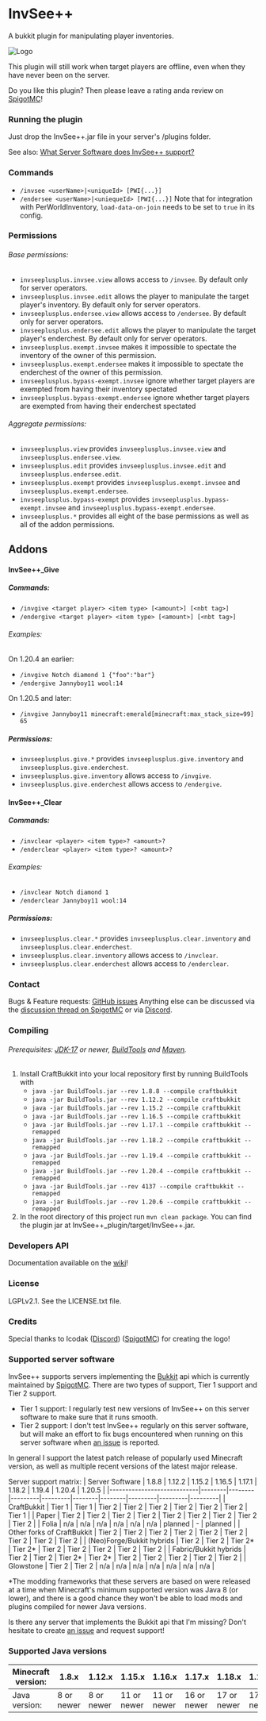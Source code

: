 # InvSee++

A bukkit plugin for manipulating player inventories.

![Logo](https://github.com/Jannyboy11/InvSee-plus-plus/blob/master/img/invsee6.png?raw=true)

This plugin will still work when target players are offline, even when they have never been on the server.

Do you like this plugin? Then please leave a rating anda review on [SpigotMC](https://www.spigotmc.org/resources/invsee.82342/)!

### Running the plugin

Just drop the InvSee++.jar file in your server's /plugins folder.

See also: [What Server Software does InvSee++ support?](#supported-server-software)

### Commands
- `/invsee <userName>|<uniqueId> [PWI{...}]`
- `/endersee <userName>|<uniequeId> [PWI{...}]`
Note that for integration with PerWorldInventory, `load-data-on-join` needs to be set to `true` in its config.

### Permissions

###### Base permissions:
- `invseeplusplus.invsee.view` allows access to `/invsee`. By default only for server operators.
- `invseeplusplus.invsee.edit` allows the player to manipulate the target player's inventory. By default only for server operators.
- `invseeplusplus.endersee.view` allows access to `/endersee`. By default only for server operators.
- `invseeplusplus.endersee.edit` allows the player to manipulate the target player's enderchest. By default only for server operators.
- `invseeplusplus.exempt.invsee` makes it impossible to spectate the inventory of the owner of this permission.
- `invseeplusplus.exempt.endersee` makes it impossible to spectate the enderchest of the owner of this permission.
- `invseeplusplus.bypass-exempt.invsee` ignore whether target players are exempted from having their inventory spectated
- `invseeplusplus.bypass-exempt.endersee` ignore whether target players are exempted from having their enderchest spectated

###### Aggregate permissions:
- `invseeplusplus.view` provides `invseeplusplus.invsee.view` and `invseeplusplus.endersee.view`.
- `invseeplusplus.edit` provides `invseeplusplus.invsee.edit` and `invseeplusplus.endersee.edit`.
- `invseeplusplus.exempt` provides `invseeplusplus.exempt.invsee` and `invseeplusplus.exempt.endersee`.
- `invseeplusplus.bypass-exempt` provides `invseeplusplus.bypass-exempt.invsee` and `invseeplusplus.bypass-exempt.endersee`.
- `invseeplusplus.*` provides all eight of the base permissions as well as all of the addon permissions.

## Addons

#### InvSee++_Give
##### Commands:
- `/invgive <target player> <item type> [<amount>] [<nbt tag>]`
- `/endergive <target player> <item type> [<amount>] [<nbt tag>]`
###### Examples:
On 1.20.4 an earlier:
- `/invgive Notch diamond 1 {"foo":"bar"}`
- `/endergive Jannyboy11 wool:14`

On 1.20.5 and later:
- `/invgive Jannyboy11 minecraft:emerald[minecraft:max_stack_size=99] 65`
##### Permissions:
- `invseeplusplus.give.*` provides `invseeplusplus.give.inventory` and `invseeplusplus.give.enderchest`.
- `invseeplusplus.give.inventory` allows access to `/invgive`.
- `invseeplusplus.give.enderchest` allows access to `/endergive`.


#### InvSee++_Clear
##### Commands:
- `/invclear <player> <item type>? <amount>?`
- `/enderclear <player> <item type>? <amount>?`
###### Examples:
- `/invclear Notch diamond 1`
- `/enderclear Jannyboy11 wool:14`
##### Permissions:
- `invseeplusplus.clear.*` provides `invseeplusplus.clear.inventory` and `invseeplusplus.clear.enderchest`.
- `invseeplusplus.clear.inventory` allows access to `/invclear`.
- `invseeplusplus.clear.enderchest` allows access to `/enderclear`.

### Contact

Bugs & Feature requests: [GitHub issues](https://github.com/Jannyboy11/InvSee-plus-plus/issues)
Anything else can be discussed via the [discussion thread on SpigotMC](https://www.spigotmc.org/threads/invsee.456148/) or via
[Discord](https://discord.gg/Z8WCDHHcdJ).

### Compiling

###### Prerequisites: [JDK-17](https://jdk.java.net/) or newer, [BuildTools](https://www.spigotmc.org/wiki/buildtools/) and [Maven](https://maven.apache.org).

1. Install CraftBukkit into your local repository first by running BuildTools with
    - `java -jar BuildTools.jar --rev 1.8.8 --compile craftbukkit`
    - `java -jar BuildTools.jar --rev 1.12.2 --compile craftbukkit`
    - `java -jar BuildTools.jar --rev 1.15.2 --compile craftbukkit`
    - `java -jar BuildTools.jar --rev 1.16.5 --compile craftbukkit`
    - `java -jar BuildTools.jar --rev 1.17.1 --compile craftbukkit --remapped`
    - `java -jar BuildTools.jar --rev 1.18.2 --compile craftbukkit --remapped`
    - `java -jar BuildTools.jar --rev 1.19.4 --compile craftbukkit --remapped`
    - `java -jar BuildTools.jar --rev 1.20.4 --compile craftbukkit --remapped`
    - `java -jar BuildTools.jar --rev 4137 --compile craftbukkit --remapped`
    - `java -jar BuildTools.jar --rev 1.20.6 --compile craftbukkit --remapped`
2. In the root directory of this project run `mvn clean package`.
You can find the plugin jar at InvSee++_plugin/target/InvSee++.jar.

### Developers API
Documentation available on the [wiki](https://github.com/Jannyboy11/InvSee-plus-plus/wiki)!

### License
LGPLv2.1. See the LICENSE.txt file.

### Credits
Special thanks to Icodak ([Discord](https://discordapp.com/users/345308025331908619)) ([SpigotMC](https://www.spigotmc.org/members/icodak.473813/)) for creating the logo!

### Supported server software

InvSee++ supports servers implementing the [Bukkit](https://dev.bukkit.org) api which is currently maintained by [SpigotMC](https://spigotmc.org).
There are two types of support, Tier 1 support and Tier 2 support.
- Tier 1 support: I regularly test new versions of InvSee++ on this server software to make sure that it runs smooth.
- Tier 2 support: I don't test InvSee++ regularly on this server software, but will make an effort to fix bugs encountered when running on this server software when [an issue](https://github.com/Jannyboy11/InvSee-plus-plus/issues) is reported.

In general I support the latest patch release of popularly used Minecraft version, as well as multiple recent versions of the latest major release.

Server support matrix:
| Server Software            | 1.8.8  | 1.12.2 | 1.15.2  | 1.16.5  | 1.17.1 | 1.18.2 | 1.19.4  | 1.20.4  | 1.20.5  |
|----------------------------|--------|--------|---------|---------|--------|--------|---------|---------|---------|
| CraftBukkit                | Tier 1 | Tier 1 | Tier 2  | Tier 2  | Tier 2 | Tier 2 | Tier 2  | Tier 2  | Tier 1  |
| Paper                      | Tier 2 | Tier 2 | Tier 2  | Tier 2  | Tier 2 | Tier 2 | Tier 2  | Tier 2  | Tier 2  |
| Folia                      | n/a    | n/a    | n/a     | n/a     | n/a    | n/a    | planned | -       | planned |
| Other forks of CraftBukkit | Tier 2 | Tier 2 | Tier 2  | Tier 2  | Tier 2 | Tier 2 | Tier 2  | Tier 2  | Tier 2  |
| (Neo)Forge/Bukkit hybrids  | Tier 2 | Tier 2 | Tier 2* | Tier 2* | Tier 2 | Tier 2 | Tier 2  | Tier 2  | Tier 2  |
| Fabric/Bukkit hybrids      | Tier 2 | Tier 2 | Tier 2* | Tier 2* | Tier 2 | Tier 2 | Tier 2  | Tier 2  | Tier 2  |
| Glowstone                  | Tier 2 | Tier 2 | n/a     | n/a     | n/a    | n/a    | n/a     | n/a     | n/a     |

*The modding frameworks that these servers are based on were released at a time when Minecraft's minimum supported version was Java 8 (or lower),
and there is a good chance they won't be able to load mods and plugins compiled for newer Java versions.

Is there any server that implements the Bukkit api that I'm missing? Don't hesitate to create [an issue](https://github.com/Jannyboy11/InvSee-plus-plus/issues/new) and request support! 

### Supported Java versions
| Minecraft version: | 1.8.x      | 1.12.x     | 1.15.x      | 1.16.x      | 1.17.x      | 1.18.x      | 1.19.x      | 1.20.[0-4]  | 1.20.5+     |
|--------------------|------------|------------|-------------|-------------|-------------|-------------|-------------|-------------|-------------|
| Java version:      | 8 or newer | 8 or newer | 11 or newer | 11 or newer | 16 or newer | 17 or newer | 17 or newer | 17 or newer | 21 or newer |
